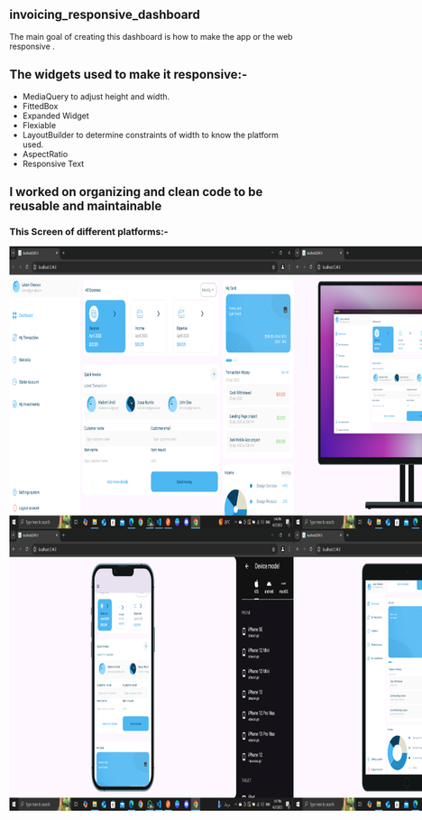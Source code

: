 ## invoicing_responsive_dashboard
 The main goal of creating this dashboard is how to make the app or the web responsive .
 ## The widgets used to make it responsive:-
  - MediaQuery to adjust height and width.
  - FittedBox
  - Expanded Widget
  - Flexiable
  - LayoutBuilder to determine constraints of width to know the platform used.
  - AspectRatio
  - Responsive Text
  
## I worked on organizing and clean code to be reusable and maintainable

### This Screen of different platforms:-
  <div style= "display: flex; flex-direction: row;">
 <img src=" https://github.com/DuaaBaroni/invocing_dashboard/blob/main/lib/screenshots/desktop.png" height ="500">
 <img src="https://github.com/DuaaBaroni/invocing_dashboard/blob/main/lib/screenshots/desktop_mac.png" height ="500">
 </div>

   <div style= "display: flex; flex-direction: row;">
 <img src="https://github.com/DuaaBaroni/invocing_dashboard/blob/main/lib/screenshots/mobile.png" height ="500">
 <img src="https://github.com/DuaaBaroni/invocing_dashboard/blob/main/lib/screenshots/tablet.png" height ="500">
 </div>
  

